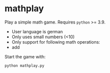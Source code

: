 # mathplay

Play a simple math game. Requires `python` >= 3.9.

- User language is german
- Only uses small numbers (<10)
- Only support for following math operations:
- add

Start the game with:

```python
python mathplay.py
```
